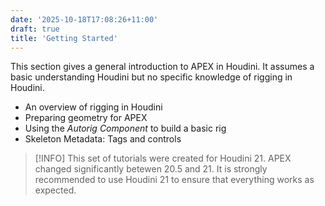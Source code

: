 ```yaml
---
date: '2025-10-18T17:08:26+11:00'
draft: true
title: 'Getting Started'
---
```


This section gives a general introduction to APEX in Houdini. It assumes a basic understanding Houdini but no specific knowledge of rigging in Houdini. 

- An overview of rigging in Houdini
- Preparing geometry for APEX
- Using the *Autorig Component* to build a basic rig
- Skeleton Metadata: Tags and controls

> [!INFO]
> This set of tutorials were created for Houdini 21. APEX changed significantly betewen 20.5 and 21. It is strongly recommended to use Houdini 21 to ensure that everything works as expected.

